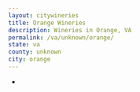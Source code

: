 ```yaml
---
layout: citywineries
title: Orange Wineries
description: Wineries in Orange, VA
permalink: /va/unknown/orange/
state: va
county: unknown
city: orange
---
```

-
